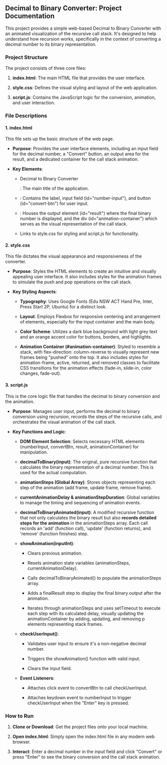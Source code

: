 Decimal to Binary Converter: Project Documentation
--------------------------------------------------

This project provides a simple web-based Decimal to Binary Converter with an animated visualization of the recursive call stack. It's designed to help understand how recursion works, specifically in the context of converting a decimal number to its binary representation.

### Project Structure

The project consists of three core files:

1.  **index.html**: The main HTML file that provides the user interface.
    
2.  **style.css**: Defines the visual styling and layout of the web application.
    
3.  **script.js**: Contains the JavaScript logic for the conversion, animation, and user interaction.
    

### File Descriptions

#### 1\. index.html

This file sets up the basic structure of the web page.

*   **Purpose**: Provides the user interface elements, including an input field for the decimal number, a "Convert" button, an output area for the result, and a dedicated container for the call stack animation.
    
*   **Key Elements**:
    
    *   Decimal to Binary Converter
        
        : The main title of the application.
        
    *   : Contains the label, input field (id="number-input"), and button (id="convert-btn") for user input.
        
    *   : Houses the output element (id="result") where the final binary number is displayed, and the div (id="animation-container") which serves as the visual representation of the call stack.
        
    *   Links to style.css for styling and script.js for functionality.
        

#### 2\. style.css

This file dictates the visual appearance and responsiveness of the converter.

*   **Purpose**: Styles the HTML elements to create an intuitive and visually appealing user interface. It also includes styles for the animation frames to simulate the push and pop operations on the call stack.
    
*   **Key Styling Aspects**:
    
    *   **Typography**: Uses Google Fonts (Edu NSW ACT Hand Pre, Inter, Press Start 2P, Ubuntu) for a distinct look.
        
    *   **Layout**: Employs Flexbox for responsive centering and arrangement of elements, especially for the input container and the main body.
        
    *   **Color Scheme**: Utilizes a dark blue background with light grey text and an orange accent color for buttons, borders, and highlights.
        
    *   **Animation Container (#animation-container)**: Styled to resemble a stack, with flex-direction: column-reverse to visually represent new frames being "pushed" onto the top. It also includes styles for animation-frame, active, returned, and removed classes to facilitate CSS transitions for the animation effects (fade-in, slide-in, color changes, fade-out).
        

#### 3\. script.js

This is the core logic file that handles the decimal to binary conversion and the animation.

*   **Purpose**: Manages user input, performs the decimal to binary conversion using recursion, records the steps of the recursive calls, and orchestrates the visual animation of the call stack.
    
*   **Key Functions and Logic**:
    
    *   **DOM Element Selection**: Selects necessary HTML elements (numberInput, convertBtn, result, animationContainer) for manipulation.
        
    *   **decimalToBinary(input)**: The original, pure recursive function that calculates the binary representation of a decimal number. This is used for the actual computation.
        
    *   **animationSteps (Global Array)**: Stores objects representing each step of the animation (add frame, update frame, remove frame).
        
    *   **currentAnimationDelay & animationStepDuration**: Global variables to manage the timing and sequencing of animation events.
        
    *   **decimalToBinaryAnimated(input)**: A modified recursive function that not only calculates the binary result but also **records detailed steps for the animation** in the animationSteps array. Each call records an 'add' (function call), 'update' (function returns), and 'remove' (function finishes) step.
        
    *   **showAnimation(inputInt)**:
        
        *   Clears previous animation.
            
        *   Resets animation state variables (animationSteps, currentAnimationDelay).
            
        *   Calls decimalToBinaryAnimated() to populate the animationSteps array.
            
        *   Adds a finalResult step to display the final binary output after the animation.
            
        *   Iterates through animationSteps and uses setTimeout to execute each step with its calculated delay, visually updating the animationContainer by adding, updating, and removing p elements representing stack frames.
            
    *   **checkUserInput()**:
        
        *   Validates user input to ensure it's a non-negative decimal number.
            
        *   Triggers the showAnimation() function with valid input.
            
        *   Clears the input field.
            
    *   **Event Listeners**:
        
        *   Attaches click event to convertBtn to call checkUserInput.
            
        *   Attaches keydown event to numberInput to trigger checkUserInput when the "Enter" key is pressed.
            

### How to Run

1.  **Clone or Download**: Get the project files onto your local machine.
    
2.  **Open index.html**: Simply open the index.html file in any modern web browser.
    
3.  **Interact**: Enter a decimal number in the input field and click "Convert" or press "Enter" to see the binary conversion and the call stack animation.
